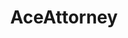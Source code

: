 ---
title: AceAttorney
crosslinks:
- youtubefactsbot
- AceAttorneyCirclejerk
- livven
- tmsbmeta
- youtubot
- 3dshacks
- MassdropBot
- u_imguralbumbot
- place
- self
- AcquittalGame
- nocontext
- LearnJapanese
- fireemblem
- the_paul
- kotor
- titlegore
- nintendo
- HailCorporate
- john_yukis_bots
---